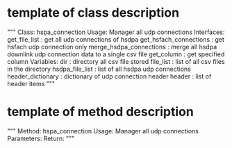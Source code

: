 # template of class description

"""
Class:
            hspa_connection
Usage:
            Manager all udp connections
Interfaces:
            get_file_list               : get all udp connections of hsdpa
            get_hsfach_connections      : get hsfach udp connection only
            merge_hsdpa_connections     : merge all hsdpa downlink udp connection data to a single csv file
            get_column                  : get specified column
Variables:
            dir                         : directory all csv file stored
            file_list                   : list of all csv files in the directory
            hsdpa_file_list             : list of all hsdpa udp connections
            header_dictionary           : dictionary of udp connection header
            header                      : list of header items
"""

# template of method description

"""
Method:
            hspa_connection
Usage:
            Manager all udp connections
Parameters:
Return:
"""
